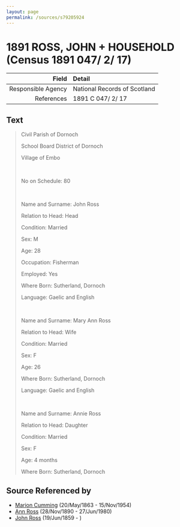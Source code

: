 ```yaml
---
layout: page
permalink: /sources/s79205924
---
```


# 1891 ROSS, JOHN + HOUSEHOLD (Census 1891 047/ 2/ 17)

Field | Detail
---:|:---
Responsible Agency | National Records of Scotland
References | 1891 C 047/ 2/ 17

## Text

> Civil Parish of Dornoch
>
> School Board District of Dornoch
>
> Village of Embo
>
> <br/>
>
> No on Schedule: 80
>
> <br/>
>
> Name and Surname: John Ross
>
> Relation to Head: Head
>
> Condition: Married
>
> Sex: M
>
> Age: 28
>
> Occupation: Fisherman
>
> Employed: Yes
>
> Where Born: Sutherland, Dornoch
>
> Language: Gaelic and English
>
> <br/>
>
> Name and Surname: Mary Ann Ross
>
> Relation to Head: Wife
>
> Condition: Married
>
> Sex: F
>
> Age: 26
>
> Where Born: Sutherland, Dornoch
>
> Language: Gaelic and English
>
> <br/>
>
> Name and Surname: Annie Ross
>
> Relation to Head: Daughter
>
> Condition: Married
>
> Sex: F
>
> Age: 4 months
>
> Where Born: Sutherland, Dornoch
>

## Source Referenced by

* [Marion Cumming](../people/@59851647@-marion-cumming-b1863-5-20-d1954-11-15.md) (20/May/1863 - 15/Nov/1954)
* [Ann Ross](../people/@52613824@-ann-ross-b1890-11-28-d1980-6-27.md) (28/Nov/1890 - 27/Jun/1980)
* [John Ross](../people/@75057664@-john-ross-b1859-6-19-d.md) (19/Jun/1859 - )
